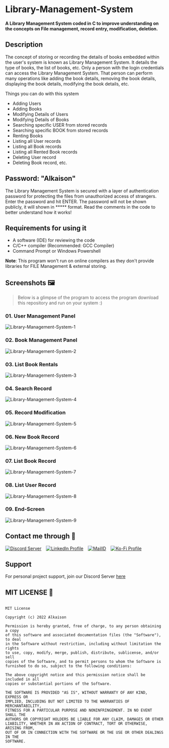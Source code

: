 # Library-Management-System

**A Library Management System coded in C to improve understanding on the concepts on File management, record entry, modification, deletion.**

## Description

The concept of storing or recording the details of books embedded within the user's system is known as Library Management System. It details the type of books, the list of books, etc. Only a person with the login credentials can access the Library Management System. That person can perform many operations like adding the book details, removing the book details, displaying the book details, modifying the book details, etc.

Things you can do with this system

- Adding Users
- Adding Books
- Modifying Details  of Users
- Modifying Details of Books
- Searching specific USER from stored records
- Searching specific BOOK from stored records
- Renting Books
- Listing all User records
- Listing all Book records
- Listing all Rented Book records
- Deleting User record
- Deleting Book record, etc.

## Password: "Alkaison"

The Library Management System is secured with a layer of authentication password for protecting the files from unauthorized access of strangers. Enter the password and hit ENTER. The password will not be shown publicly, it will shown in ***** format. Read the comments in the code to better understand how it works!

## Requirements for using it

- A software (IDE) for reviewing the code
- C/C++ compiler (Recommended: GCC Compiler)
- Command Prompt or Windows Powershell

**Note**: This program won't run on online compilers as they don't provide libraries for FILE Management & external storing.

## Screenshots 🖼️

> Below is a glimpse of the program to access the program download this repository and run on your system :)

### 01. User Management Panel

![Library-Management-System-1](https://github.com/Alkaison/Library-Management-System/blob/main/Project-Images/Library-Management-System-1.png)

### 02. Book Management Panel

![Library-Management-System-2](https://github.com/Alkaison/Library-Management-System/blob/main/Project-Images/Library-Management-System-2.png)

### 03. List Book Rentals

![Library-Management-System-3](https://github.com/Alkaison/Library-Management-System/blob/main/Project-Images/Library-Management-System-3.png)

### 04. Search Record

![Library-Management-System-4](https://github.com/Alkaison/Library-Management-System/blob/main/Project-Images/Library-Management-System-4.png)

### 05. Record Modification

![Library-Management-System-5](https://github.com/Alkaison/Library-Management-System/blob/main/Project-Images/Library-Management-System-5.png)

### 06. New Book Record

![Library-Management-System-6](https://github.com/Alkaison/Library-Management-System/blob/main/Project-Images/Library-Management-System-6.png)

### 07. List Book Record

![Library-Management-System-7](https://github.com/Alkaison/Library-Management-System/blob/main/Project-Images/Library-Management-System-7.png)

### 08. List User Record

![Library-Management-System-8](https://github.com/Alkaison/Library-Management-System/blob/main/Project-Images/Library-Management-System-8.png)

### 09. End-Screen

![Library-Management-System-9](https://github.com/Alkaison/Library-Management-System/blob/main/Project-Images/Library-Management-System-9.png)

## Contact me through 📨

[![Discord Server](https://github.com/gauravghongde/social-icons/blob/master/SVG/Color/Discord.svg)](https://discord.gg/dF4PHxbHpA)
&ensp;
[![LinkedIn Profile](https://github.com/gauravghongde/social-icons/blob/master/SVG/Color/LinkedIN.svg)](https://www.linkedin.com/in/alkaison)
&ensp;
[![MailID](https://github.com/Alkaison/GitBashDemo/blob/main/mail.svg)](mailto:505ganeshmourya@gmail.com)
&ensp;
[![Ko-Fi Profile](https://github.com/Alkaison/GitBashDemo/blob/main/donate.svg)](https://ko-fi.com/alkaison)

## Support

For personal project support, join our Discord Server [here](https://discord.gg/dF4PHpA "Byte Hub Discord")

## MIT LICENSE 📔

```LICENSE

MIT License

Copyright (c) 2022 Alkaison

Permission is hereby granted, free of charge, to any person obtaining a copy
of this software and associated documentation files (the "Software"), to deal
in the Software without restriction, including without limitation the rights
to use, copy, modify, merge, publish, distribute, sublicense, and/or sell
copies of the Software, and to permit persons to whom the Software is
furnished to do so, subject to the following conditions:

The above copyright notice and this permission notice shall be included in all
copies or substantial portions of the Software.

THE SOFTWARE IS PROVIDED "AS IS", WITHOUT WARRANTY OF ANY KIND, EXPRESS OR
IMPLIED, INCLUDING BUT NOT LIMITED TO THE WARRANTIES OF MERCHANTABILITY,
FITNESS FOR A PARTICULAR PURPOSE AND NONINFRINGEMENT. IN NO EVENT SHALL THE
AUTHORS OR COPYRIGHT HOLDERS BE LIABLE FOR ANY CLAIM, DAMAGES OR OTHER
LIABILITY, WHETHER IN AN ACTION OF CONTRACT, TORT OR OTHERWISE, ARISING FROM,
OUT OF OR IN CONNECTION WITH THE SOFTWARE OR THE USE OR OTHER DEALINGS IN THE
SOFTWARE.
```
